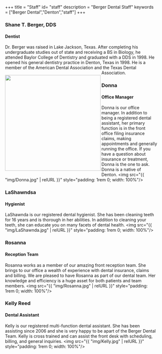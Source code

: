 +++
title = "Staff"
id= "staff"
description = "Berger Dental Staff"
keywords = ["Berger Dental","Denton","staff"]
+++

### Shane T. Berger, DDS
#### Dentist
Dr. Berger was raised in Lake Jackson, Texas. After completing his undergraduate studies out of state and receiving a BS in Biology, he attended Baylor College of Dentistry and graduated with a DDS in 1998. He opened his general dentistry practice in Denton, Texas in 1998. He is a member of the American Dental Association and the Texas Dental Association.
<img src="/img/ShaneBerger.jpg" align="left" width="316" style="padding: 1rem 0">

### Donna
#### Office Manager
Donna is our office manager. In addition to being a registered dental assistant, her primary function is in the front office filing insurance claims, making appointments and generally running the office. If you have a question about insurance or treatment, Donna is the one to ask. Donna is a native of Denton.
<img src="{{ "img/Donna.jpg" | relURL }}" style="padding: 1rem 0; width: 100%"/>


### LaShawndsa
#### Hygienist
LaShawnda is our registered dental hygienist. She has been cleaning teeth for 16 years and is thorough in her abilities. In addition to cleaning your teeth, she can educate you on many facets of dental health.
<img src="{{ "img/LaShawnda.jpg" | relURL }}" style="padding: 1rem 0; width: 100%"/>


### Rosanna
#### Reception Team
Rosanna works as a member of our amazing front reception team. She brings to our office a wealth of experience with dental insurance, claims and billing. We are pleased to have Rosanna as part of our dental team. Her knowledge and efficiency is a huge asset for both patients and team members.
<img src="{{ "img/Rosanna.jpg" | relURL }}" style="padding: 1rem 0; width: 100%"/>


### Kelly Reed
#### Dental Assistant
Kelly is our registered multi-function dental assistant. She has been assisting since 2006 and she is very happy to be apart of the Berger Dental Team. Kelly is cross trained and can assist the front desk with scheduling, billing, and general inquiries.
<img src="{{ "img/Kelly.jpg" | relURL }}" style="padding: 1rem 0; width: 100%"/>


